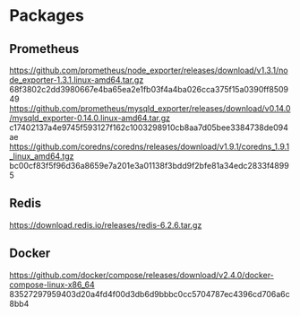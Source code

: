 # Packages

## Prometheus

https://github.com/prometheus/node_exporter/releases/download/v1.3.1/node_exporter-1.3.1.linux-amd64.tar.gz 68f3802c2dd3980667e4ba65ea2e1fb03f4a4ba026cca375f15a0390ff850949
https://github.com/prometheus/mysqld_exporter/releases/download/v0.14.0/mysqld_exporter-0.14.0.linux-amd64.tar.gz   c17402137a4e9745f593127f162c1003298910cb8aa7d05bee3384738de094ae
https://github.com/coredns/coredns/releases/download/v1.9.1/coredns_1.9.1_linux_amd64.tgz   bc00cf83f5f96d36a8659e7a201e3a01138f3bdd9f2bfe81a34edc2833f48995


## Redis

https://download.redis.io/releases/redis-6.2.6.tar.gz


## Docker

https://github.com/docker/compose/releases/download/v2.4.0/docker-compose-linux-x86_64 83527297959403d20a4fd4f00d3db6d9bbbc0cc5704787ec4396cd706a6c8bb4